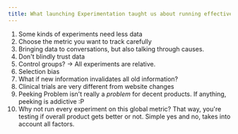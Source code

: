 ```yaml
---
title: What launching Experimentation taught us about running effective A/B tests
---
```


1. Some kinds of experiments need less data
2. Choose the metric you want to track carefully
3. Bringing data to conversations, but also talking through causes.
4. Don't blindly trust data
5. Control groups? -> All experiments are relative.
  6. Selection bias
7. What if new information invalidates all old information?
8. Clinical trials are very different from website changes
9. Peeking Problem isn't really a _problem_ for decent products. If anything, peeking is addictive :P
10. Why not run every experiment on this global metric? That way, you're testing if overall product gets better or not. Simple yes and no, takes into account all factors.
